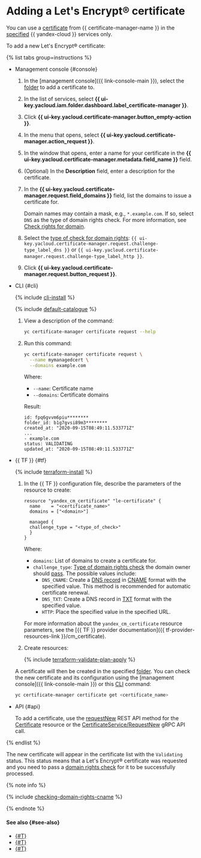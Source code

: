 # Adding a Let's Encrypt® certificate

You can use a [certificate](../../concepts/managed-certificate.md) from {{ certificate-manager-name }} in the [specified](../../concepts/services.md) {{ yandex-cloud }} services only.

To add a new Let's Encrypt® certificate:

{% list tabs group=instructions %}

- Management console {#console}

   1. In the [management console]({{ link-console-main }}), select the [folder](../../../resource-manager/concepts/resources-hierarchy.md#folder) to add a certificate to.
   1. In the list of services, select **{{ ui-key.yacloud.iam.folder.dashboard.label_certificate-manager }}**.
   1. Click **{{ ui-key.yacloud.certificate-manager.button_empty-action }}**.
   1. In the menu that opens, select **{{ ui-key.yacloud.certificate-manager.action_request }}**.
   1. In the window that opens, enter a name for your certificate in the **{{ ui-key.yacloud.certificate-manager.metadata.field_name }}** field.
   1. (Optional) In the **Description** field, enter a description for the certificate.
   1. In the **{{ ui-key.yacloud.certificate-manager.request.field_domains }}** field, list the domains to issue a certificate for.

      Domain names may contain a mask, e.g., `*.example.com`. If so, select `DNS` as the type of domain rights check. For more information, see [Check rights for domain](../../concepts/challenges.md#dns).
   1. Select the [type of check for domain rights](../../concepts/challenges.md): `{{ ui-key.yacloud.certificate-manager.request.challenge-type_label_dns }}` or `{{ ui-key.yacloud.certificate-manager.request.challenge-type_label_http }}`.
   1. Click **{{ ui-key.yacloud.certificate-manager.request.button_request }}**.

- CLI {#cli}

   {% include [cli-install](../../../_includes/cli-install.md) %}

   {% include [default-catalogue](../../../_includes/default-catalogue.md) %}

   1. View a description of the command:

      ```bash
      yc certificate-manager certificate request --help
      ```

   1. Run this command:

      ```bash
      yc certificate-manager certificate request \
        --name mymanagedcert \
        --domains example.com
      ```

      Where:
      * `--name`: Certificate name
      * `--domains`: Certificate domains

      Result:

      ```text
      id: fpq6gvvm6piu********
      folder_id: b1g7gvsi89m3********
      created_at: "2020-09-15T08:49:11.533771Z"
      ...
      - example.com
      status: VALIDATING
      updated_at: "2020-09-15T08:49:11.533771Z"
      ```

- {{ TF }} {#tf}

   {% include [terraform-install](../../../_includes/terraform-install.md) %}

   1. In the {{ TF }} configuration file, describe the parameters of the resource to create:

      ```hcl
      resource "yandex_cm_certificate" "le-certificate" {
        name    = "<certificate_name>"
        domains = ["<domain>"]

        managed {
        challenge_type = "<type_of_check>"
        }
      }
      ```

      Where:
      * `domains`: List of domains to create a certificate for.
      * `challenge_type`: [Type of domain rights check](../../concepts/challenges.md) the domain owner should [pass](cert-validate.md). The possible values include:
         * `DNS_CNAME`: Create a [DNS record](../../../dns/concepts/resource-record.md) in [CNAME](../../../dns/concepts/resource-record.md#cname-cname) format with the specified value. This method is recommended for automatic certificate renewal.
         * `DNS_TXT`: Create a DNS record in [TXT](../../../dns/concepts/resource-record.md#txt) format with the specified value.
         * `HTTP`: Place the specified value in the specified URL.

      For more information about the `yandex_cm_certificate` resource parameters, see the [{{ TF }} provider documentation]({{ tf-provider-resources-link }}/cm_certificate).
   1. Create resources:

      {% include [terraform-validate-plan-apply](../../../_tutorials/_tutorials_includes/terraform-validate-plan-apply.md) %}

   A certificate will then be created in the specified [folder](../../../resource-manager/concepts/resources-hierarchy.md#folder). You can check the new certificate and its configuration using the [management console]({{ link-console-main }}) or this [CLI](../../../cli/) command:

   ```bash
   yc certificate-manager certificate get <certificate_name>
   ```

- API {#api}

   To add a certificate, use the [requestNew](../../api-ref/Certificate/requestNew.md) REST API method for the [Certificate](../../api-ref/Certificate/) resource or the [CertificateService/RequestNew](../../api-ref/grpc/certificate_service.md#RequestNew) gRPC API call.

{% endlist %}

The new certificate will appear in the certificate list with the `Validating` status. This status means that a Let's Encrypt® certificate was requested and you need to pass a [domain rights check](cert-validate.md) for it to be successfully processed.

{% note info %}

{% include [checking-domain-rights-cname](../../../_includes/certificate-manager/checking-domain-rights-cname.md) %}

{% endnote %}

#### See also {#see-also}

* [{#T}](cert-get-content.md)
* [{#T}](cert-validate.md)
* [{#T}](cert-update.md)